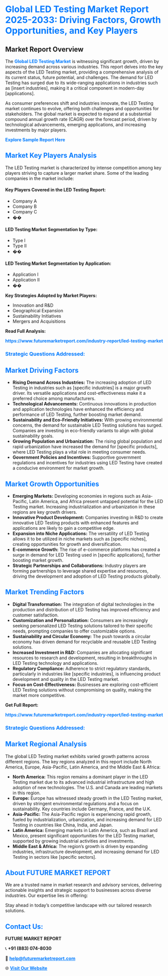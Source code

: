 <h1 style="color: #007BFF;">Global LED Testing Market Report 2025-2033: Driving Factors, Growth Opportunities, and Key Players</h1>

<section id="overview">
<h2>Market Report Overview</h2>
<p>The <a href="https://www.futuremarketreport.com/industry-report/led-testing-market" style="color: #007BFF; text-decoration: none;"><strong>Global LED Testing Market</strong></a> is witnessing significant growth, driven by increasing demand across various industries. This report delves into the key aspects of the LED Testing market, providing a comprehensive analysis of its current status, future potential, and challenges. The demand for LED Testing has surged due to its wide-ranging applications in industries such as [insert industries], making it a critical component in modern-day [applications].</p>
<p>As consumer preferences shift and industries innovate, the LED Testing market continues to evolve, offering both challenges and opportunities for stakeholders. The global market is expected to expand at a substantial compound annual growth rate (CAGR) over the forecast period, driven by technological advancements, emerging applications, and increasing investments by major players.</p>
</section>

<section id="overview">
<p><a href="https://www.futuremarketreport.com/request-sample/reportId=118693" style="color: #007BFF; text-decoration: none;"><strong>Explore Sample Report Here</strong></a></p>
</section>

<section id="key-players">
<h2 style="color: #007BFF;">Market Key Players Analysis</h2>
<p>The LED Testing market is characterized by intense competition among key players striving to capture a larger market share. Some of the leading companies in the market include:</p>
<h4>Key Players Covered in the LED Testing Report:</h4>
<ul><li>Company A</li><li>Company B</li><li>Company C</li><li>��</li></ul>
<h4>LED Testing Market Segmentation by Type:</h4>
<ul><li>Type I</li><li>Type II</li><li>��</li></ul>

<h4>LED Testing Market Segmentation by Application:</h4>
<ul><li>Application I</li><li>Application II</li><li>��</li></ul>
<p><strong>Key Strategies Adopted by Market Players:</strong></p>
<ul>
<li>Innovation and R&D</li>
<li>Geographical Expansion</li>
<li>Sustainability Initiatives</li>
<li>Mergers and Acquisitions</li>
</ul>
</section>

<section>
<p><strong>Read Full Analysis: </strong></p><a href="https://www.futuremarketreport.com/industry-report/led-testing-market" style="color: #007BFF; text-decoration: none;"><strong>https://www.futuremarketreport.com/industry-report/led-testing-market</strong></a>
<h3 style="color: #007BFF;">Strategic Questions Addressed:</h3>
</section>

<section id="driving-factors">
<h2 style="color: #007BFF;">Market Driving Factors</h2>
<ul>
<li><strong>Rising Demand Across Industries:</strong> The increasing adoption of LED Testing in industries such as [specific industries] is a major growth driver. Its versatile applications and cost-effectiveness make it a preferred choice among manufacturers.</li>
<li><strong>Technological Advancements:</strong> Continuous innovations in production and application technologies have enhanced the efficiency and performance of LED Testing, further boosting market demand.</li>
<li><strong>Sustainability and Eco-Friendly Initiatives:</strong> With growing environmental concerns, the demand for sustainable LED Testing solutions has surged. Companies are investing in eco-friendly variants to align with global sustainability goals.</li>
<li><strong>Growing Population and Urbanization:</strong> The rising global population and rapid urbanization have increased the demand for [specific products], where LED Testing plays a vital role in meeting consumer needs.</li>
<li><strong>Government Policies and Incentives:</strong> Supportive government regulations and incentives for industries using LED Testing have created a conducive environment for market growth.</li>
</ul>
</section>

<section id="growth-opportunities">
<h2 style="color: #007BFF;">Market Growth Opportunities</h2>
<ul>
<li><strong>Emerging Markets:</strong> Developing economies in regions such as Asia-Pacific, Latin America, and Africa present untapped potential for the LED Testing market. Increasing industrialization and urbanization in these regions are key growth drivers.</li>
<li><strong>Innovative Product Development:</strong> Companies investing in R&D to create innovative LED Testing products with enhanced features and applications are likely to gain a competitive edge.</li>
<li><strong>Expansion into Niche Applications:</strong> The versatility of LED Testing allows it to be utilized in niche markets such as [specific niches], creating opportunities for growth and diversification.</li>
<li><strong>E-commerce Growth:</strong> The rise of e-commerce platforms has created a surge in demand for LED Testing used in [specific applications], further boosting market growth.</li>
<li><strong>Strategic Partnerships and Collaborations:</strong> Industry players are forming partnerships to leverage shared expertise and resources, driving the development and adoption of LED Testing products globally.</li>
</ul>
</section>

<section id="trending-factors">
<h2 style="color: #007BFF;">Market Trending Factors</h2>
<ul>
<li><strong>Digital Transformation:</strong> The integration of digital technologies in the production and distribution of LED Testing has improved efficiency and customer satisfaction.</li>
<li><strong>Customization and Personalization:</strong> Consumers are increasingly seeking personalized LED Testing solutions tailored to their specific needs, prompting companies to offer customizable options.</li>
<li><strong>Sustainability and Circular Economy:</strong> The push towards a circular economy has driven demand for recyclable and reusable LED Testing solutions.</li>
<li><strong>Increased Investment in R&D:</strong> Companies are allocating significant resources to research and development, resulting in breakthroughs in LED Testing technology and applications.</li>
<li><strong>Regulatory Compliance:</strong> Adherence to strict regulatory standards, particularly in industries like [specific industries], is influencing product development and quality in the LED Testing market.</li>
<li><strong>Focus on Cost-Effectiveness:</strong> Businesses are exploring cost-efficient LED Testing solutions without compromising on quality, making the market more competitive.</li>
</ul>
</section>

<section>
<p><strong>Get Full Report: </strong></p><a href="https://www.futuremarketreport.com/industry-report/led-testing-market" style="color: #007BFF; text-decoration: none;"><strong>https://www.futuremarketreport.com/industry-report/led-testing-market</strong></a>
<h3 style="color: #007BFF;">Strategic Questions Addressed:</h3>
</section>


<section id="regional-analysis">
<h2 style="color: #007BFF;">Market Regional Analysis</h2>
<p>The global LED Testing market exhibits varied growth patterns across different regions. The key regions analyzed in this report include North America, Europe, Asia-Pacific, Latin America, and the Middle East & Africa:</p>
<ul>
<li><strong>North America:</strong> This region remains a dominant player in the LED Testing market due to its advanced industrial infrastructure and high adoption of new technologies. The U.S. and Canada are leading markets in this region.</li>
<li><strong>Europe:</strong> Europe has witnessed steady growth in the LED Testing market, driven by stringent environmental regulations and a focus on sustainability. Key countries include Germany, France, and the U.K.</li>
<li><strong>Asia-Pacific:</strong> The Asia-Pacific region is experiencing rapid growth, fueled by industrialization, urbanization, and increasing demand for LED Testing in countries like China, India, and Japan.</li>
<li><strong>Latin America:</strong> Emerging markets in Latin America, such as Brazil and Mexico, present significant opportunities for the LED Testing market, supported by growing industrial activities and investments.</li>
<li><strong>Middle East & Africa:</strong> The region’s growth is driven by expanding industries, infrastructure development, and increasing demand for LED Testing in sectors like [specific sectors].</li>
</ul>
</section>

<footer>
<h2 style="color: #007BFF;">About FUTURE MARKET REPORT</h2>
<p>We are a trusted name in market research and advisory services, delivering actionable insights and strategic support to businesses across diverse industries. Our expertise lies in offering:</p>

<p>Stay ahead in today’s competitive landscape with our tailored research solutions.</p>

<h2 style="color: #007BFF;">Contact Us:</h2>
<p><strong>FUTURE MARKET REPORT</strong></p>
<p>📞 <strong>+91 (883) 074-8030</strong></p>
<p>📧 <strong><a href="mailto:help@futuremarketreport.com" style="color: #007BFF;">help@futuremarketreport.com</a></strong></p>
<p>🌐 <strong><a href="https://www.futuremarketreport.com/" style="color: #007BFF;">Visit Our Website</a></strong></p>
</footer>
